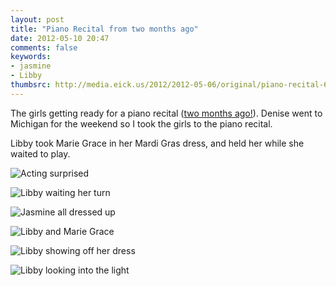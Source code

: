 ```yaml
---
layout: post
title: "Piano Recital from two months ago"
date: 2012-05-10 20:47
comments: false
keywords:
- jasmine
- Libby
thumbsrc: http://media.eick.us/2012/2012-05-06/original/piano-recital-6.jpg
---
```

The girls getting ready for a piano recital ([two months ago!](http://eick.us/blog/2012/03/31/march-18-recital/)).  Denise went to Michigan for the weekend so I took the girls to the piano recital.

Libby took Marie Grace in her Mardi Gras dress, and held her while she waited to play.



![Acting surprised](http://media.eick.us/media/photographs/2012/2012-05-06/piano-recital-1.jpg)




![Libby waiting her turn](http://media.eick.us/media/photographs/2012/2012-05-06/piano-recital-2.jpg)




![Jasmine all dressed up](http://media.eick.us/media/photographs/2012/2012-05-06/piano-recital-3.jpg)




![Libby and Marie Grace](http://media.eick.us/media/photographs/2012/2012-05-06/piano-recital-4.jpg)




![Libby showing off her dress](http://media.eick.us/media/photographs/2012/2012-05-06/piano-recital-5.jpg)




![Libby looking into the light](http://media.eick.us/media/photographs/2012/2012-05-06/piano-recital-6.jpg)
